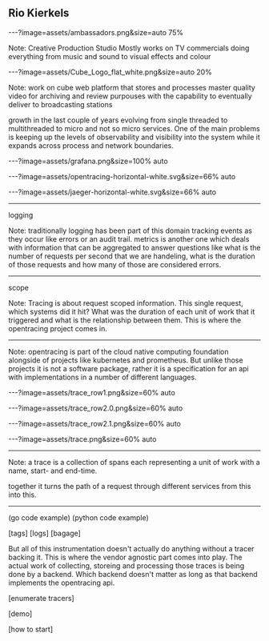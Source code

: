 ## Rio Kierkels

---?image=assets/ambassadors.png&size=auto 75%

Note:
Creative Production Studio
Mostly works on TV commercials doing everything from music and sound to visual effects and colour

---?image=assets/Cube_Logo_flat_white.png&size=auto 20%

Note:
work on cube
web platform that stores and processes master quality video for archiving and review purpouses
with the capability to eventually deliver to broadcasting stations

growth in the last couple of years evolving
from single threaded to multithreaded to micro and not so micro services.
One of the main problems is keeping up the levels of observability and visibility
into the system while it expands across process and network boundaries.

---?image=assets/grafana.png&size=100% auto

---?image=assets/opentracing-horizontal-white.svg&size=66% auto

---?image=assets/jaeger-horizontal-white.svg&size=66% auto

---

logging 

Note:
traditionally logging has been part of this domain tracking events as they occur like errors or an audit trail.
metrics is another one which deals with information that can be aggregated to answer questions like
what is the number of requests per second that we are handeling, what is the duration of those requests
and how many of those are considered errors.

---

scope

Note:
Tracing is about request scoped information. This single request, which systems did it hit? What was the duration of each unit of work that it triggered and what is the relationship between them. This is where the opentracing project comes in.

---
<!-- .slide: data-background-image="./assets/md/assets/opentracing-text-logo.png" data-background-size="75% auto" data-background-color=" " -->


Note:
opentracing is part of the cloud native computing foundation alongside of projects like kubernetes and prometheus. 
But unlike those projects it is not a software package, rather it is a specification for an api with implementations in a number of different languages.

---?image=assets/trace_row1.png&size=60% auto

---?image=assets/trace_row2.0.png&size=60% auto

---?image=assets/trace_row2.1.png&size=60% auto

---?image=assets/trace.png&size=60% auto

---

Note:
a trace is a collection of spans each representing a unit of work with a name, start- and end-time.

together it turns the path of a request through different services from this into this.

---

(go code example)
(python code example)

[tags]
[logs]
[bagage]

But all of this instrumentation doesn't actually do anything without a tracer backing it. This is where the vendor agnostic part comes into play.
The actual work of collecting, storeing and processing those traces is being done by a backend. Which backend doesn't matter as long as that backend implements the opentracing api.

[enumerate tracers]

[demo]

[how to start]